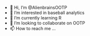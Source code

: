 - 👋 Hi, I’m @AlienbrainsOOTP
- 👀 I’m interested in baseball analytics
- 🌱 I’m currently learning R
- 💞️ I’m looking to collaborate on OOTP
- 📫 How to reach me ...

<!---
AlienbrainsOOTP/AlienbrainsOOTP is a ✨ special ✨ repository because its `README.md` (this file) appears on your GitHub profile.
You can click the Preview link to take a look at your changes.
--->
